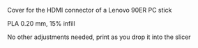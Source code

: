 Cover for the HDMI connector of a Lenovo 90ER PC stick

PLA 0.20 mm, 15% infill

No other adjustments needed, print as you drop it into the slicer